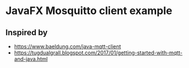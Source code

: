 # JavaFX Mosquitto client example

## Inspired by
* https://www.baeldung.com/java-mqtt-client
* https://tugdualgrall.blogspot.com/2017/01/getting-started-with-mqtt-and-java.html